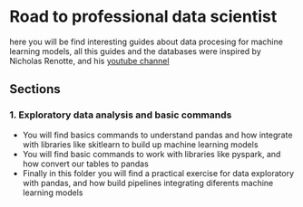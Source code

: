 # Road to professional data scientist 
here you will be find interesting guides about data procesing for machine learning models, all this guides and the databases were inspired by Nicholas Renotte, and his [youtube channel](https://www.youtube.com/channel/UCHXa4OpASJEwrHrLeIzw7Yg)
## Sections
### 1. Exploratory data analysis and basic commands
- You will find basics commands to understand pandas and how integrate with libraries like skitlearn to build up machine learning models
- You will find basic commands to work with libraries like pyspark, and how convert our tables to pandas 
- Finally in this folder you will find a practical exercise for data exploratory with pandas, and how build pipelines integrating diferents machine learning models
